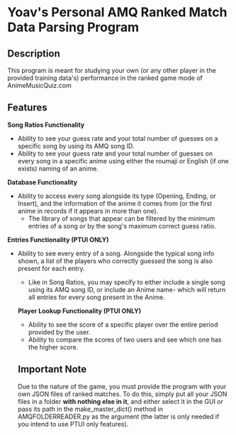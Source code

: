 # Yoav's Personal AMQ Ranked Match Data Parsing Program
## Description
This program is meant for studying your own (or any other player in the provided training data's) performance in the ranked game mode of AnimeMusicQuiz.com
## Features
**Song Ratios Functionality**
- Ability to see your guess rate and your total number of guesses on a specific song by using its AMQ song ID.
- Ability to see your guess rate and your total number of guesses on every song in a specific anime using either the roumaji or English (if one exists) naming  of an anime.

**Database Functionality**
  - Ability to access every song alongside its type (Opening, Ending, or Insert), and the information of the anime it comes from (or the first anime in records if it appears in more than one).
     - The library of songs that appear can be filtered by the minimum entries of a song or by the song's maximum correct guess ratio.

**Entries Functionality (PTUI ONLY)**
- Ability to see every entry of a song. Alongside the typical song info shown, a list of the players who correctly guessed the song is also present for each entry.
  - Like in Song Ratios, you may specify to either include a single song using its AMQ song ID, or include an Anime name- which will return all entries for every song present in the Anime.

  **Player Lookup Functionality (PTUI ONLY)**
  - Ability to see the score of a specific player over the entire period provided by the user.
  - Ability to compare the scores of two users and see which one has the higher score.

  ## Important Note
  Due to the nature of the game, you must provide the program with your own JSON files of ranked matches. To do this, simply put all your JSON files in a folder **with nothing else in it**, and either select it in the GUI or pass its path in the make_master_dict() method in AMQFOLDERREADER.py as the argument (the latter is only needed if you intend to use PTUI only features).

